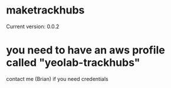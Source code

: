 # maketrackhubs
Current version: 0.0.2

# you need to have an aws profile called "yeolab-trackhubs"

contact me (Brian) if you need credentials

